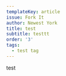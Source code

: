 ```yaml
---
templateKey: article
issue: Fork It
author: Newest York
title: test
subtitle: testtt
order: '3'
tags:
  - test tag
---
```

test
